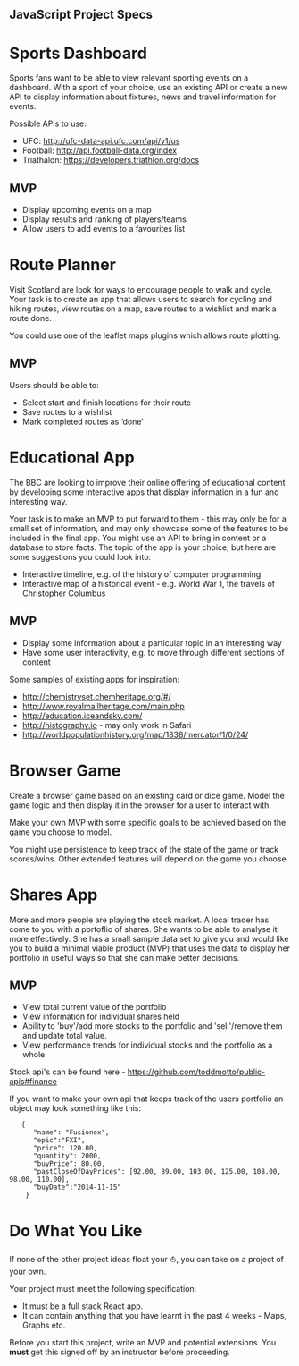 ## JavaScript Project Specs


# Sports Dashboard

Sports fans want to be able to view relevant sporting events on a dashboard. With a sport of your choice, use an existing API or create a new API to display information about fixtures, news and travel information for events.

Possible APIs to use:

- UFC: http://ufc-data-api.ufc.com/api/v1/us
- Football: http://api.football-data.org/index
- Triathalon: https://developers.triathlon.org/docs

## MVP

 - Display upcoming events on a map
 - Display results and ranking of players/teams
 - Allow users to add events to a favourites list



# Route Planner

Visit Scotland are look for ways to encourage people to walk and cycle. Your task is to create an app that allows users to search for cycling and hiking routes, view routes on a map, save routes to a wishlist and mark a route done.

You could use one of the leaflet maps plugins which allows route plotting.

## MVP

Users should be able to:

- Select start and finish locations for their route
- Save routes to a wishlist
- Mark completed routes as ‘done’



# Educational App

The BBC are looking to improve their online offering of educational content by developing some interactive apps that display information in a fun and interesting way.

Your task is to make an MVP to put forward to them - this may only be for a small set of information, and may only showcase some of the features to be included in the final app. You might use an API to bring in content or a database to store facts. The topic of the app is your choice, but here are some suggestions you could look into:

- Interactive timeline, e.g. of the history of computer programming
- Interactive map of a historical event - e.g. World War 1, the travels of Christopher Columbus

## MVP

- Display some information about a particular topic in an interesting way
- Have some user interactivity, e.g. to move through different sections of content

Some samples of existing apps for inspiration:

- http://chemistryset.chemheritage.org/#/
- http://www.royalmailheritage.com/main.php
- http://education.iceandsky.com/
- http://histography.io - may only work in Safari
- http://worldpopulationhistory.org/map/1838/mercator/1/0/24/



# Browser Game

Create a browser game based on an existing card or dice game. Model the game logic and then display it in the browser for a user to interact with.

Make your own MVP with some specific goals to be achieved based on the game you choose to model.

You might use persistence to keep track of the state of the game or track scores/wins. Other extended features will depend on the game you choose.



# Shares App

More and more people are playing the stock market. A local trader has come to you with a portoflio of shares. She wants to be able to analyse it more effectively. She has a small sample data set to give you and would like you to build a minimal viable product (MVP) that uses the data to display her portfolio in useful ways so that she can make better decisions.

## MVP
- View total current value of the portfolio
- View information for individual shares held
- Ability to 'buy'/add more stocks to the portfolio and 'sell'/remove them and update total value.
- View performance trends for individual stocks and the portfolio as a whole

Stock api's can be found here - https://github.com/toddmotto/public-apis#finance

If you want to make your own api that keeps track of the users portfolio an object may look something like this:
```
   {
      "name": "Fusionex",
      "epic":"FXI",
      "price": 120.00,
      "quantity": 2000,
      "buyPrice": 80.00,
      "pastCloseOfDayPrices": [92.00, 89.00, 103.00, 125.00, 108.00, 98.00, 110.00],
      "buyDate":"2014-11-15"
    }

```


# Do What You Like

If none of the other project ideas float your ⛵️, you can take on a project of your own.

Your project must meet the following specification:

- It must be a full stack React app.
- It can contain anything that you have learnt in the past 4 weeks - Maps, Graphs etc.


Before you start this project, write an MVP and potential extensions. You **must** get this signed off by an instructor before proceeding.
